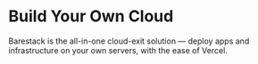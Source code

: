 # Build Your Own Cloud

Barestack is the all-in-one cloud-exit solution — deploy apps and
infrastructure on your own servers, with the ease of Vercel.
